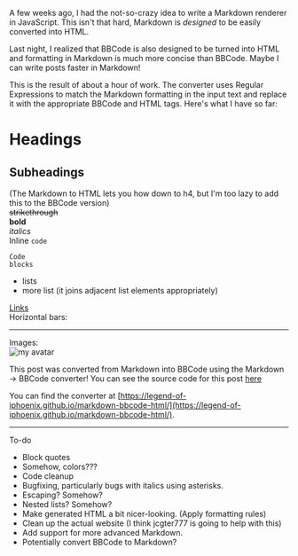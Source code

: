 A few weeks ago, I had the not-so-crazy idea to write a Markdown renderer in JavaScript. This isn't that hard, Markdown is  *designed* to be easily converted into HTML.

Last night, I realized that BBCode is also designed to be turned into HTML and formatting in Markdown is much more concise than BBCode. Maybe I can write posts faster in Markdown!

This is the result of about a hour of work. The converter uses Regular Expressions to match the Markdown formatting in the input text and replace it with the appropriate BBCode and HTML tags. Here's what I have so far:

# Headings
## Subheadings
(The Markdown to HTML lets you how down to h4, but I'm too lazy to add this to the BBCode version)  
~~strikethrough~~  
**bold**  
_italics_  
Inline `code`  
```
Code 
blocks
```

 * lists
 * more list (it joins adjacent list elements appropriately)  

[Links](https://legend-of-iphoenix.github.io/markdown-bbcode-html/)  
Horizontal bars:
***
Images:  
![my avatar](https://avatars0.githubusercontent.com/u/32944537?s=40)

This post was converted from Markdown into BBCode using the Markdown -> BBCode converter! You can see the source code for this post [here](https://github.com/Legend-of-iPhoenix/markdown-bbcode-html/blob/master/post.md)

You can find the converter at [https://legend-of-iphoenix.github.io/markdown-bbcode-html/](https://legend-of-iphoenix.github.io/markdown-bbcode-html/).

---
To-do
 * Block quotes
 * Somehow, colors???
 * Code cleanup
 * Bugfixing, particularly bugs with italics using asterisks.
 * Escaping? Somehow?
 * Nested lists? Somehow?
 * Make generated HTML a bit nicer-looking. (Apply formatting rules)
 * Clean up the actual website (I think jcgter777 is going to help with this)
 * Add support for more advanced Markdown.
 * Potentially convert BBCode to Markdown?
